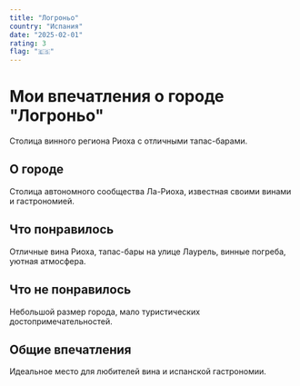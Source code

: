 ```yaml
---
title: "Логроньо"
country: "Испания"
date: "2025-02-01"
rating: 3
flag: "🇪🇸"
---
```


# Мои впечатления о городе "Логроньо"

Столица винного региона Риоха с отличными тапас-барами.

## О городе

Столица автономного сообщества Ла-Риоха, известная своими винами и гастрономией.

## Что понравилось

Отличные вина Риоха, тапас-бары на улице Лаурель, винные погреба, уютная атмосфера.

## Что не понравилось

Небольшой размер города, мало туристических достопримечательностей.

## Общие впечатления

Идеальное место для любителей вина и испанской гастрономии.

